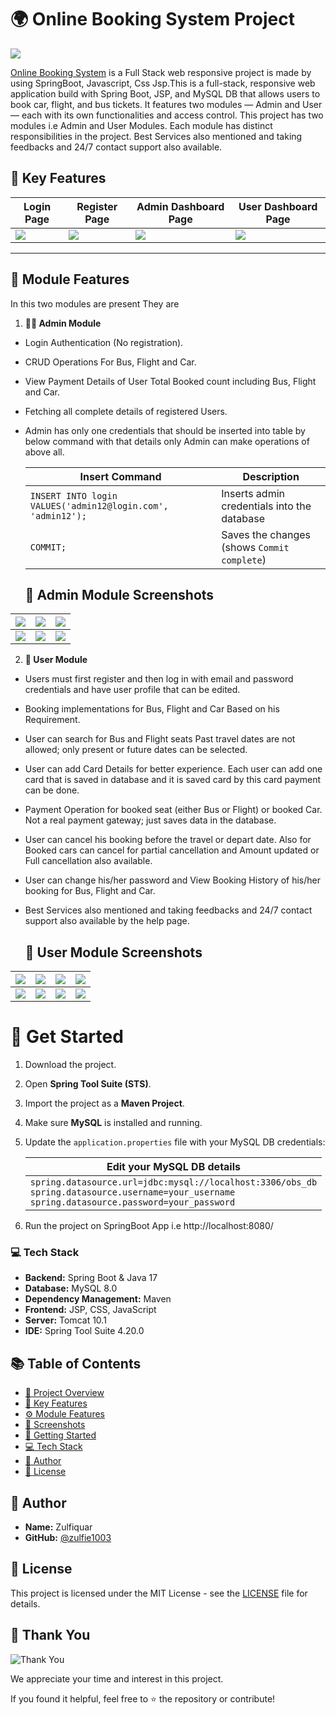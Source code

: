 # 🌍 Online Booking System Project
![](https://github.com/zulfie1003/Online-Booking-System-new-branch/blob/main/Screenshots/Screenshot-1.jpeg)

[Online Booking System](https://github.com/zulfie1003/Online-Booking-System-new-branch) is a Full Stack web responsive project is made by using SpringBoot, Javascript, Css Jsp.This is a full-stack, responsive web application build with Spring Boot, JSP, and MySQL DB that allows users to book car, flight, and bus tickets. It features two modules — Admin and User — each with its own functionalities and access control. This project has two modules i.e Admin and User Modules. Each module has distinct responsibilities in the project. Best Services also mentioned and taking feedbacks and 24/7 contact support also available.

## 🔑 Key Features

| Login Page | Register Page | Admin Dashboard Page | User Dashboard Page |
| -------| -------| -------| -------|
| ![](https://github.com/zulfie1003/Online-Booking-System-new-branch/blob/main/Screenshots/Screenshot-2.png) | ![](https://github.com/zulfie1003/Online-Booking-System-new-branch/blob/main/Screenshots/Screenshot-3.png) | ![](https://github.com/zulfie1003/Online-Booking-System-new-branch/blob/main/Screenshots/Screenshot-4.png) | ![](https://github.com/zulfie1003/Online-Booking-System-new-branch/blob/main/Screenshots/Screenshot-5.png) |

-----------------------------------------------

## 👥 Module Features
In this two modules are present They are
1. **👨‍💼 Admin Module**
 - Login Authentication (No registration).
 - CRUD Operations For Bus, Flight and Car.
 - View Payment Details of User Total Booked count including Bus, Flight and Car.
 - Fetching all complete details of registered Users.
 - Admin has only one credentials that should be inserted into table by below command with that details only Admin can make operations of above all.
      
      | Insert Command | Description | 
      | -------| -------|
      | `INSERT INTO login VALUES('admin12@login.com', 'admin12');`| Inserts admin credentials into the database |
      | `COMMIT;`| Saves the changes (shows `Commit complete`) |

      ## 📸 Admin Module Screenshots
| ![](https://github.com/zulfie1003/Online-Booking-System-new-branch/blob/main/Screenshots/Screenshot-4.png) | ![](https://github.com/zulfie1003/Online-Booking-System-new-branch/blob/main/Screenshots/Screenshot-6.png)| ![](https://github.com/zulfie1003/Online-Booking-System-new-branch/blob/main/Screenshots/Screenshot-7.png)| 
|--------------| --------------|   --------------|     
|  ![](https://github.com/zulfie1003/Online-Booking-System-new-branch/blob/main/Screenshots/Screenshot-8.png)| ![](https://github.com/zulfie1003/Online-Booking-System-new-branch/blob/main/Screenshots/Screenshot-9.png)| ![](https://github.com/zulfie1003/Online-Booking-System-new-branch/blob/main/Screenshots/Screenshot-10.png)|

2. **🙋 User Module**
 - Users must first register and then log in with email and password credentials and have user profile that can be edited.
 - Booking implementations for Bus, Flight and Car Based on his Requirement.
 - User can search for Bus and Flight seats Past travel dates are not allowed; only present or future dates can be selected.
 - User can add Card Details for better experience. Each user can add one card that is saved in database and it is saved card by this card payment can be done.
 - Payment Operation for booked seat (either Bus or Flight) or booked Car. Not a real payment gateway; just saves data in the database.
 - User can cancel his booking before the travel or depart date. Also for Booked cars can cancel for partial cancellation and Amount updated or Full cancellation also available.
 - User can change his/her password and View Booking History of his/her booking for Bus, Flight and Car.
 - Best Services also mentioned and taking feedbacks and 24/7 contact support also available by the help page. 
    
     ## 📸 User Module Screenshots
| ![](https://github.com/zulfie1003/Online-Booking-System-new-branch/blob/main/Screenshots/Screenshot-5.png) | ![](https://github.com/zulfie1003/Online-Booking-System-new-branch/blob/main/Screenshots/Screenshot-11.jpeg)| ![](https://github.com/zulfie1003/Online-Booking-System-new-branch/blob/main/Screenshots/Screenshot-12.png)| ![](https://github.com/zulfie1003/Online-Booking-System-new-branch/blob/main/Screenshots/Screenshot-13.png)|
|--------------| --------------| --------------|  --------------|  
|  ![](https://github.com/zulfie1003/Online-Booking-System-new-branch/blob/main/Screenshots/Screenshot-14.png)| ![](https://github.com/zulfie1003/Online-Booking-System-new-branch/blob/main/Screenshots/Screenshot-15.png)| ![](https://github.com/zulfie1003/Online-Booking-System-new-branch/blob/main/Screenshots/Screenshot-16.png)| ![](https://github.com/zulfie1003/Online-Booking-System-new-branch/blob/main/Screenshots/Screenshot-17.png) |

# 🚀 Get Started
1. Download the project.  
2. Open **Spring Tool Suite (STS)**.  
3. Import the project as a **Maven Project**.  
4. Make sure **MySQL** is installed and running.  
5. Update the `application.properties` file with your MySQL DB credentials:

   | **Edit your MySQL DB details** |
   |-----------------------------|
   | `spring.datasource.url=jdbc:mysql://localhost:3306/obs_db` <br> `spring.datasource.username=your_username` <br> `spring.datasource.password=your_password` |
6. Run the project on SpringBoot App i.e http://localhost:8080/

### 💻 Tech Stack

- **Backend:** Spring Boot & Java 17
- **Database:** MySQL 8.0
- **Dependency Management:** Maven
- **Frontend:** JSP, CSS, JavaScript
- **Server:** Tomcat 10.1
- **IDE:** Spring Tool Suite 4.20.0

## 📚 Table of Contents

- [📝 Project Overview](#-online-booking-system-project)
- [📌 Key Features](#-key-features)
- [⚙️ Module Features](#-module-features)
- [📸 Screenshots](#-admin-module-screenshots)
- [🚀 Getting Started](#-get-started)
- [💻 Tech Stack](#-tech-stack)
- [👤 Author](#-author)
- [📄 License](#-license)

## 👤 Author
- **Name:** Zulfiquar
- **GitHub:** [@zulfie1003](https://github.com/zulfie1003)

## 📄 License
This project is licensed under the MIT License - see the [LICENSE](LICENSE) file for details.

## 🙏 Thank You
![Thank You](https://img.shields.io/badge/Thank%20You-🙏-green?style=for-the-badge)

We appreciate your time and interest in this project.

If you found it helpful, feel free to ⭐ the repository or contribute!
